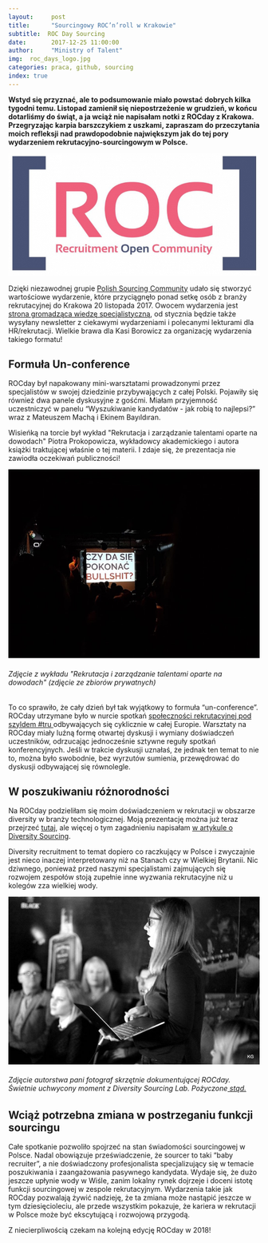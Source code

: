 ```yaml
---
layout:     post
title:      "Sourcingowy ROC’n’roll w Krakowie"
subtitle:  ROC Day Sourcing
date:       2017-12-25 11:00:00 
author:     "Ministry of Talent"
img:  roc_days_logo.jpg
categories: praca, github, sourcing
index: true
---
```


<b>Wstyd się przyznać, ale to podsumowanie miało powstać dobrych kilka tygodni temu. 
Listopad zamienił się niepostrzeżenie w grudzień, w końcu dotarliśmy do świąt, a ja wciąż nie napisałam notki z ROCday z Krakowa. 
Przegryzając karpia barszczykiem z uszkami, zapraszam do przeczytania moich refleksji nad prawdopodobnie największym jak do tej pory wydarzeniem rekrutacyjno-sourcingowym w Polsce.</b>
  
 
 <img src="/images/roc_days_logo.jpg" class="img-responsive" alt="Picture">
 
 Dzięki niezawodnej grupie  <a href="https://www.facebook.com/groups/polandsourcingcommunity" target="_blank">Polish Sourcing Community</a> udało się stworzyć wartościowe wydarzenie, które przyciągnęło ponad setkę osób z branży rekrutacyjnej do Krakowa 20 listopada 2017. 
 Owocem wydarzenia jest <a href="http://roc-day.pl/prezentacje/podstawy-wyszukiwania-kandydatow-cwiczenia/" target="_blank"> strona gromadząca wiedzę specjalistyczną</a>, od stycznia będzie także wysyłany newsletter z ciekawymi wydarzeniami i polecanymi lekturami dla HR/rekrutacji. 
 Wielkie brawa dla Kasi Borowicz za organizację wydarzenia takiego formatu!
 
 
 <h2 class="section-heading">Formuła Un-conference</h2>
  
 ROCday był napakowany mini-warsztatami prowadzonymi przez specjalistów w swojej dziedzinie przybywających z całej Polski. Pojawiły się również dwa panele dyskusyjne z gośćmi. Miałam przyjemność uczestniczyć w panelu “Wyszukiwanie kandydatów - jak robią to najlepsi?” wraz z Mateuszem Machą i Ekinem Bayıldıran.
 
 Wisieńką na torcie był wykład "Rekrutacja i zarządzanie talentami oparte na dowodach" Piotra Prokopowicza, wykładowcy akademickiego i autora książki traktującej właśnie o tej materii. I zdaje się, że prezentacja nie zawiodła oczekiwań publiczności!
 
 
 <img src="/images/roc_days_1.jpg" class="img-responsive" alt="Picture">
  <h6><i>Zdjęcie z wykładu "Rekrutacja i zarządzanie talentami oparte na dowodach" (zdjęcie ze zbiorów prywatnych)</i></h6>



 To co sprawiło, że cały dzień był tak wyjątkowy to formuła “un-conference”. ROCday utrzymane było w nurcie spotkań <a href="https://trumunity.com/" target="_blank">społeczności rekrutacyjnej pod szyldem #tru </a> odbywających się cyklicznie w całej Europie. Warsztaty na ROCday miały luźną formę otwartej dyskusji i wymiany doświadczeń uczestników, odrzucając jednocześnie sztywne reguły spotkań konferencyjnych.
 Jeśli w trakcie dyskusji uznałaś, że jednak ten temat to nie to, można było swobodnie, bez wyrzutów sumienia, przewędrować do dyskusji odbywającej się równolegle.
 
<h2 class="section-heading"> W poszukiwaniu różnorodności</h2>
  
 Na ROCday podzieliłam się moim doświadczeniem w rekrutacji w obszarze diversity w branży technologicznej. Moją prezentację można już teraz przejrzeć <a href="https://www.slideshare.net/secret/6jMKCqYObi0f0j" target="_blank">tutaj</a>, ale więcej o tym zagadnieniu napisałam [w artykule o Diversity Sourcing](http://ministryoftalent.co.uk/2018/02/05/mity-o-diversity-rekrutacja/).
 
 Diversity recruitment to temat dopiero co raczkujący w Polsce i zwyczajnie jest nieco inaczej interpretowany niż na Stanach czy w Wielkiej Brytanii. Nic dziwnego, ponieważ przed naszymi specjalistami zajmujących się rozwojem zespołów stoją zupełnie inne wyzwania rekrutacyjne niż u kolegów zza wielkiej wody.

  <img src="/images/roc_days_aga.jpg" class="img-responsive" alt="Picture">
  <h6><i>Zdjęcie autorstwa pani fotograf skrzętnie dokumentującej ROCday. Świetnie uchwycony moment z Diversity Sourcing Lab. Pożyczone<a href="https://www.facebook.com/pg/RecruitmentOpenCommunity/photos/?tab=album&album_id=147697692623520" target="_blank"> stąd.</a> </i></h6>
  

 
 
 <h2 class="section-heading">Wciąż potrzebna zmiana w postrzeganiu funkcji sourcingu </h2>
 
 Całe spotkanie pozwoliło spojrzeć na stan świadomości sourcingowej w Polsce. Nadal obowiązuje przeświadczenie, że sourcer to taki “baby recruiter”, a nie doświadczony profesjonalista specjalizujący się w temacie poszukiwania i zaangażowania pasywnego kandydata. Wydaje się, że dużo jeszcze upłynie wody w Wiśle, zanim lokalny rynek dojrzeje i doceni istotę funkcji sourcingowej w zespole rekrutacyjnym. 
 Wydarzenia takie jak ROCday pozwalają żywić nadzieję, że ta zmiana może nastąpić jeszcze w tym dziesięcioleciu, ale przede wszystkim pokazuje, że kariera w rekrutacji w Polsce może być ekscytującą i rozwojową przygodą.
 
 Z niecierpliwością czekam na kolejną edycję ROCday w 2018! 

  
  
  
 
 
 
  
  
  
   
   
  


